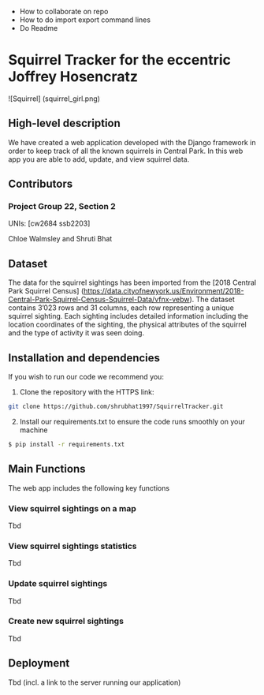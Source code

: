 - How to collaborate on repo
- How to do import export command lines
- Do Readme


# Squirrel Tracker for the eccentric Joffrey Hosencratz

![Squirrel] (squirrel_girl.png)

## High-level description

We have created a web application developed with the Django framework in order to keep track of all the known squirrels in Central Park. In this web app you are able to add, update, and view squirrel data.

## Contributors

### Project Group 22, Section 2

UNIs: [cw2684 ssb2203]

Chloe Walmsley and Shruti Bhat

## Dataset

The data for the squirrel sightings has been imported from the [2018 Central Park Squirrel Census] (https://data.cityofnewyork.us/Environment/2018-Central-Park-Squirrel-Census-Squirrel-Data/vfnx-vebw). The dataset contains 3’023 rows and 31 columns, each row representing a unique squirrel sighting. Each sighting includes detailed information including the location coordinates of the sighting, the physical attributes of the squirrel and the type of activity it was seen doing. 

## Installation and dependencies

If you wish to run our code we recommend you:

1. Clone the repository with the HTTPS link:

```bash
git clone https://github.com/shrubhat1997/SquirrelTracker.git
```

2. Install our requirements.txt to ensure the code runs smoothly on your machine

```bash
$ pip install -r requirements.txt
```

## Main Functions

The web app includes the following key functions

### View squirrel sightings on a map

Tbd

### View squirrel sightings statistics

Tbd

### Update squirrel sightings

Tbd

### Create new squirrel sightings

Tbd

## Deployment

Tbd (incl. a link to the server running our application)
